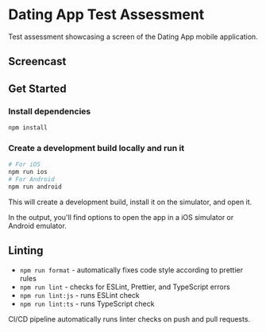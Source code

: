 # Dating App Test Assessment

Test assessment showcasing a screen of the Dating App mobile application.

## Screencast

## Get Started

### Install dependencies

```sh
npm install
```

### Create a development build locally and run it

```sh
# For iOS
npm run ios
# For Android
npm run android
```

This will create a development build, install it on the simulator, and open it.

In the output, you'll find options to open the app in a iOS simulator or Android emulator.

## Linting

- `npm run format` - automatically fixes code style according to prettier rules
- `npm run lint` - checks for ESLint, Prettier, and TypeScript errors
- `npm run lint:js` - runs ESLint check
- `npm run lint:ts` - runs TypeScript check

CI/CD pipeline automatically runs linter checks on push and pull requests.

